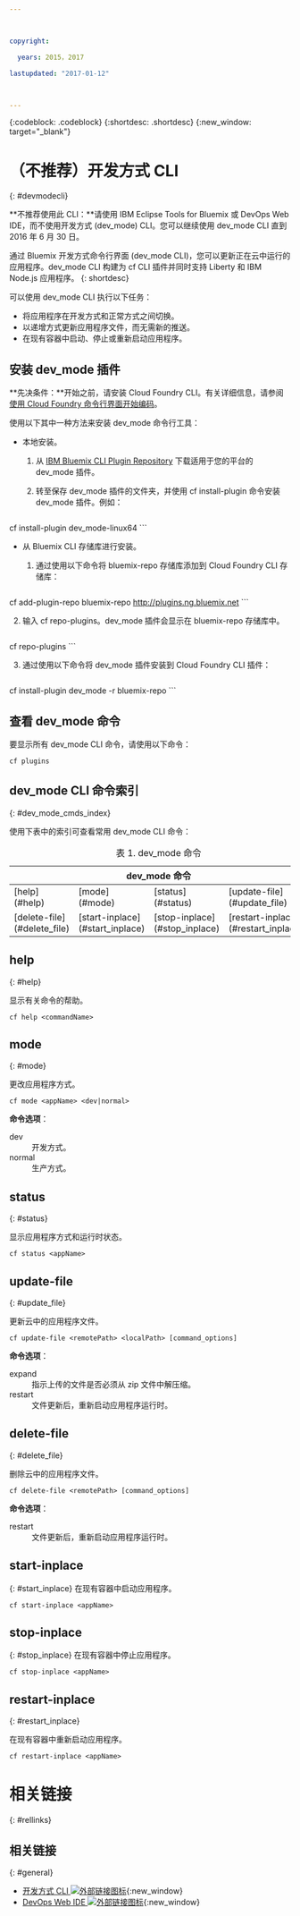 ```yaml
---



copyright:

  years: 2015，2017

lastupdated: "2017-01-12"



---
```


{:codeblock: .codeblock}
{:shortdesc: .shortdesc}
{:new_window: target="_blank"}

# （不推荐）开发方式 CLI
{: #devmodecli}

**不推荐使用此 CLI：**请使用 IBM Eclipse Tools for Bluemix 或 DevOps Web IDE，而不使用开发方式 (dev_mode) CLI。您可以继续使用 dev_mode CLI 直到 2016 年 6 月 30 日。

通过 Bluemix 开发方式命令行界面 (dev_mode CLI)，您可以更新正在云中运行的应用程序。dev_mode CLI 构建为 cf CLI 插件并同时支持 Liberty 和 IBM Node.js 应用程序。
{: shortdesc}


可以使用 dev_mode CLI 执行以下任务：
- 将应用程序在开发方式和正常方式之间切换。
- 以递增方式更新应用程序文件，而无需新的推送。
- 在现有容器中启动、停止或重新启动应用程序。

## 安装 dev_mode 插件
**先决条件：**开始之前，请安装 Cloud Foundry CLI。有关详细信息，请参阅[使用 Cloud Foundry 命令行界面开始编码](https://github.com/cloudfoundry/cli)。


使用以下其中一种方法来安装 dev_mode 命令行工具：
- 本地安装。
  1. 从 [IBM Bluemix CLI Plugin Repository](http://plugins.ng.bluemix.net) 下载适用于您的平台的 dev_mode 插件。
  2. 转至保存 dev_mode 插件的文件夹，并使用 cf install-plugin 命令安装 dev_mode 插件。例如：

        ```
cf install-plugin dev_mode-linux64
        ```

- 从 Bluemix CLI 存储库进行安装。
  1. 通过使用以下命令将 bluemix-repo 存储库添加到 Cloud Foundry CLI 存储库：

        ```
cf add-plugin-repo bluemix-repo http://plugins.ng.bluemix.net
        ```

  2. 输入 cf repo-plugins。dev_mode 插件会显示在 bluemix-repo 存储库中。

		```
cf repo-plugins
        ```

  3. 通过使用以下命令将 dev_mode 插件安装到 Cloud Foundry CLI 插件：

        ```
cf install-plugin dev_mode -r bluemix-repo
        ```

## 查看 dev_mode 命令

要显示所有 dev_mode CLI 命令，请使用以下命令：

```
cf plugins
```

## dev_mode CLI 命令索引
{: #dev_mode_cmds_index}

使用下表中的索引可查看常用 dev_mode CLI 命令：

<table summary="dev_mode 命令索引">
 <caption>表 1. dev_mode 命令</caption>
 <thead>
 <th colspan="4">dev_mode 命令</th>
 </thead>
 <tbody>
 <tr>
 <td>[help](#help)</td>
 <td>[mode](#mode)</td>
 <td>[status](#status)</td>
 <td>[update-file](#update_file)</td>
 </tr>
 <tr>
 <td>[delete-file](#delete_file)</td>
 <td>[start-inplace](#start_inplace)</td>
 <td>[stop-inplace](#stop_inplace)</td>
 <td>[restart-inplace](#restart_inplace)</td>
 </tr>
  </tbody>
 </table>


## help
{: #help}

显示有关命令的帮助。

```
cf help <commandName>
```


## mode
{: #mode}

更改应用程序方式。

```
cf mode <appName> <dev|normal>
```
<strong>命令选项</strong>：

   <dl>
   <dt>dev</dt>
   <dd>开发方式。</dd>
   <dt>normal</dt>
   <dd>生产方式。</dd>
   </dl>


## status
{: #status}

显示应用程序方式和运行时状态。

```
cf status <appName>
```



## update-file
{: #update_file}

更新云中的应用程序文件。

```
cf update-file <remotePath> <localPath> [command_options]
```


<strong>命令选项</strong>：

   <dl>
   <dt>expand</dt>
   <dd>指示上传的文件是否必须从 zip 文件中解压缩。</dd>
   <dt>restart</dt>
   <dd>文件更新后，重新启动应用程序运行时。</dd>
   </dl>



## delete-file
{: #delete_file}

删除云中的应用程序文件。

```
cf delete-file <remotePath> [command_options]
```


<strong>命令选项</strong>：
 <dl>
   <dt>restart</dt>
   <dd>文件更新后，重新启动应用程序运行时。</dd>
  </dl>


## start-inplace
{: #start_inplace}
在现有容器中启动应用程序。

```
cf start-inplace <appName>
```



## stop-inplace
{: #stop_inplace}
在现有容器中停止应用程序。

```
cf stop-inplace <appName>
```



## restart-inplace
{: #restart_inplace}

在现有容器中重新启动应用程序。

```
cf restart-inplace <appName>
```



# 相关链接
{: #rellinks}

## 相关链接
{: #general}
* [开发方式 CLI ![外部链接图标](../../../icons/launch-glyph.svg)](http://clis.ng.bluemix.net/ui/repository.html#cf-plugins){:new_window}
* [DevOps Web IDE ![外部链接图标](../../../icons/launch-glyph.svg)](https://hub.jazz.net/docs/deploy/){:new_window}
